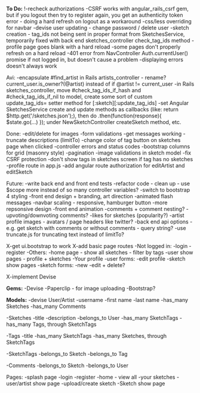 **To Do:**
!-recheck authorizations
-CSRF works with angular_rails_csrf gem, but if you logout then try to register again, you get an authenticity token error - doing a hard refresh on logout as a workaround
-css/less overriding for navbar
-devise user updating - change password / delete user
-sketch creation - tag_ids not being sent in proper format from SketchesService, temporarily fixed with back end sketches_controller check_tag_ids method
-profile page goes blank with a hard reload
-some pages don't properly refresh on a hard reload
-401 error from NavController Auth.currentUser() promise if not logged in, but doesn't cause a problem
-displaying errors doesn't always work

Avi:
-encapsulate #find_artist in Rails artists_controller - rename?
  current_user.is_owner?(@artist) instead of if @artist != current_user
-in Rails sketches_controller, move #check_tag_ids_if_hash and #check_tag_ids_if_nil to model, create some sort of custom update_tag_ids= setter method for [:sketch][:update_tag_ids]
-set Angular SketchesService create and update methods as callbacks (like: return $http.get('/sketches.json');), then do .then(function(response){ $state.go(...) }); under NewSketchController createSketch method, etc.

Done:
-edit/delete for images
-form validations
-get messages working
-truncate descriptions (limitTo)
-change color of tag button on sketches page when clicked
-controller errors and status codes
-bootstrap columns for grid (masonry style)
-pagination
-image validations in sketch model
-fix CSRF protection
-don't show tags in sketches screen if tag has no sketches
-profile route in app.js
-add angular route authorization for editArtist and editSketch

Future:
-write back end and front end tests
-refactor code - clean up - use $scope more instead of so many controller variables?
-switch to bootstrap 4 styling
-front end design + branding, art direction
-animated flash messages
-navbar scaling - responsive, hamburger button
-more repsonsive design
-front end animation
-comments + comment nesting?
  -upvoting/downvoting comments?
-likes for sketches (popularity?)
-artist profile images - avatars / page headers like twitter?
-back end api options - e.g. get sketch with comments or without comments - query string?
-use truncate.js for truncating text instead of limitTo?


X-get ui.bootstrap to work
X-add basic page routes
	-Not logged in:
		-login
		-register
	-Others:
		-home page - show all sketches - filter by tags
		-user show pages - profile + sketches
			-Your profile
		-user forms:
			-edit profile
		-sketch show pages
		-sketch forms:
			-new
			-edit + delete?

X-implement Devise


**Gems:**
-Devise
-Paperclip - for image uploading
-Bootstrap?

**Models:**
-devise User/Artist
	-username
	-first name
	-last name
	-has_many Sketches
	-has_many Comments

-Sketches
	-title
	-description
	-belongs_to User
	-has_many SketchTags
	-has_many Tags, through SketchTags

-Tags
	-title
	-has_many SketchTags
	-has_many Sketches, through SketchTags

-SketchTags
	-belongs_to Sketch
	-belongs_to Tag

-Comments
	-belongs_to Sketch
	-belongs_to User

Pages:
-splash page
-login
-register
-home - view all
-your sketches
-user/artist show page
-upload/create sketch
-Sketch show page
